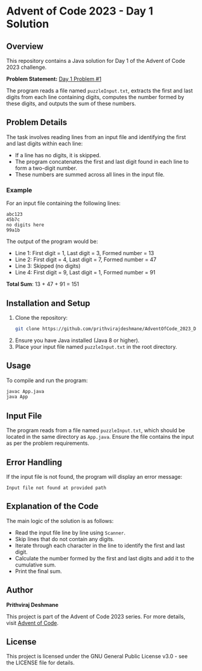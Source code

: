 # Advent of Code 2023 - Day 1 Solution

## Overview

This repository contains a Java solution for Day 1 of the Advent of Code 2023 challenge.

**Problem Statement:** [Day 1 Problem #1](https://adventofcode.com/2023/day/1)

The program reads a file named `puzzleInput.txt`, extracts the first and last digits from each line containing digits, computes the number formed by these digits, and outputs the sum of these numbers.

## Problem Details

The task involves reading lines from an input file and identifying the first and last digits within each line:

- If a line has no digits, it is skipped.
- The program concatenates the first and last digit found in each line to form a two-digit number.
- These numbers are summed across all lines in the input file.

### Example

For an input file containing the following lines:

```
abc123
45b7c
no digits here
99a1b
```

The output of the program would be:

- Line 1: First digit = 1, Last digit = 3, Formed number = 13
- Line 2: First digit = 4, Last digit = 7, Formed number = 47
- Line 3: Skipped (no digits)
- Line 4: First digit = 9, Last digit = 1, Formed number = 91

**Total Sum**: 13 + 47 + 91 = 151

## Installation and Setup

1. Clone the repository:
   ```bash
   git clone https://github.com/prithvirajdeshmane/AdventOfCode_2023_Day1_1.git
   ```
2. Ensure you have Java installed (Java 8 or higher).
3. Place your input file named `puzzleInput.txt` in the root directory.

## Usage

To compile and run the program:

```bash
javac App.java
java App
```

## Input File

The program reads from a file named `puzzleInput.txt`, which should be located in the same directory as `App.java`. Ensure the file contains the input as per the problem requirements.

## Error Handling

If the input file is not found, the program will display an error message:

```
Input file not found at provided path
```

## Explanation of the Code

The main logic of the solution is as follows:

- Read the input file line by line using `Scanner`.
- Skip lines that do not contain any digits.
- Iterate through each character in the line to identify the first and last digit.
- Calculate the number formed by the first and last digits and add it to the cumulative sum.
- Print the final sum.

## Author

**Prithviraj Deshmane**

This project is part of the Advent of Code 2023 series. For more details, visit [Advent of Code](https://adventofcode.com).

## License

This project is licensed under the GNU General Public License v3.0 - see the LICENSE file for details.

